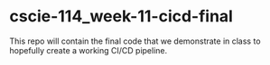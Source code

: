 # cscie-114_week-11-cicd-final
This repo will contain the final code that we demonstrate in class to hopefully create a working CI/CD pipeline.